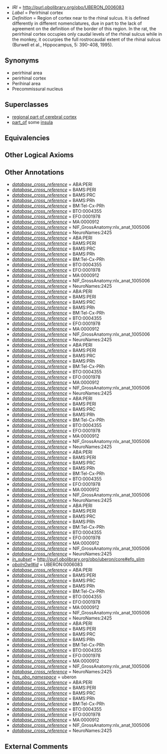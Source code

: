  * *IRI* = http://purl.obolibrary.org/obo/UBERON_0006083
 * *Label* = Perirhinal cortex
 * *Definition* = Region of cortex near to the rhinal sulcus. It is defined differently in different nomenclatures, due in part to the lack of agreement on the definition of the border of this region. In the rat, the perirhinal cortex occupies only caudal levels of the rhinal sulcus while in the monkey, it occurpies the full rostrocaudal extent of the rhinal sulcus (Burwell et al., Hippocampus, 5: 390-408, 1995).

## Synonyms

 * perirhinal area
 * perirhinal cortex
 * Perihinal area
 * Precommissural nucleus

## Superclasses

 * [regional part of cerebral cortex](../../UBERON/19/UBERON_0002619.md)
 * [part_of](../../BFO/50/BFO_0000050.md) some [insula](../../UBERON/22/UBERON_0002022.md)

## Equivalencies


## Other Logical Axioms


## Other Annotations

 * *[database_cross_reference](../../ef/oboInOwl#hasDbXref.md)* = ABA:PERI
 * *[database_cross_reference](../../ef/oboInOwl#hasDbXref.md)* = BAMS:PERI
 * *[database_cross_reference](../../ef/oboInOwl#hasDbXref.md)* = BAMS:PRC
 * *[database_cross_reference](../../ef/oboInOwl#hasDbXref.md)* = BAMS:PRh
 * *[database_cross_reference](../../ef/oboInOwl#hasDbXref.md)* = BM:Tel-Cx-PRh
 * *[database_cross_reference](../../ef/oboInOwl#hasDbXref.md)* = BTO:0004355
 * *[database_cross_reference](../../ef/oboInOwl#hasDbXref.md)* = EFO:0001978
 * *[database_cross_reference](../../ef/oboInOwl#hasDbXref.md)* = MA:0000912
 * *[database_cross_reference](../../ef/oboInOwl#hasDbXref.md)* = NIF_GrossAnatomy:nlx_anat_1005006
 * *[database_cross_reference](../../ef/oboInOwl#hasDbXref.md)* = NeuroNames:2425
 * *[database_cross_reference](../../ef/oboInOwl#hasDbXref.md)* = ABA:PERI
 * *[database_cross_reference](../../ef/oboInOwl#hasDbXref.md)* = BAMS:PERI
 * *[database_cross_reference](../../ef/oboInOwl#hasDbXref.md)* = BAMS:PRC
 * *[database_cross_reference](../../ef/oboInOwl#hasDbXref.md)* = BAMS:PRh
 * *[database_cross_reference](../../ef/oboInOwl#hasDbXref.md)* = BM:Tel-Cx-PRh
 * *[database_cross_reference](../../ef/oboInOwl#hasDbXref.md)* = BTO:0004355
 * *[database_cross_reference](../../ef/oboInOwl#hasDbXref.md)* = EFO:0001978
 * *[database_cross_reference](../../ef/oboInOwl#hasDbXref.md)* = MA:0000912
 * *[database_cross_reference](../../ef/oboInOwl#hasDbXref.md)* = NIF_GrossAnatomy:nlx_anat_1005006
 * *[database_cross_reference](../../ef/oboInOwl#hasDbXref.md)* = NeuroNames:2425
 * *[database_cross_reference](../../ef/oboInOwl#hasDbXref.md)* = ABA:PERI
 * *[database_cross_reference](../../ef/oboInOwl#hasDbXref.md)* = BAMS:PERI
 * *[database_cross_reference](../../ef/oboInOwl#hasDbXref.md)* = BAMS:PRC
 * *[database_cross_reference](../../ef/oboInOwl#hasDbXref.md)* = BAMS:PRh
 * *[database_cross_reference](../../ef/oboInOwl#hasDbXref.md)* = BM:Tel-Cx-PRh
 * *[database_cross_reference](../../ef/oboInOwl#hasDbXref.md)* = BTO:0004355
 * *[database_cross_reference](../../ef/oboInOwl#hasDbXref.md)* = EFO:0001978
 * *[database_cross_reference](../../ef/oboInOwl#hasDbXref.md)* = MA:0000912
 * *[database_cross_reference](../../ef/oboInOwl#hasDbXref.md)* = NIF_GrossAnatomy:nlx_anat_1005006
 * *[database_cross_reference](../../ef/oboInOwl#hasDbXref.md)* = NeuroNames:2425
 * *[database_cross_reference](../../ef/oboInOwl#hasDbXref.md)* = ABA:PERI
 * *[database_cross_reference](../../ef/oboInOwl#hasDbXref.md)* = BAMS:PERI
 * *[database_cross_reference](../../ef/oboInOwl#hasDbXref.md)* = BAMS:PRC
 * *[database_cross_reference](../../ef/oboInOwl#hasDbXref.md)* = BAMS:PRh
 * *[database_cross_reference](../../ef/oboInOwl#hasDbXref.md)* = BM:Tel-Cx-PRh
 * *[database_cross_reference](../../ef/oboInOwl#hasDbXref.md)* = BTO:0004355
 * *[database_cross_reference](../../ef/oboInOwl#hasDbXref.md)* = EFO:0001978
 * *[database_cross_reference](../../ef/oboInOwl#hasDbXref.md)* = MA:0000912
 * *[database_cross_reference](../../ef/oboInOwl#hasDbXref.md)* = NIF_GrossAnatomy:nlx_anat_1005006
 * *[database_cross_reference](../../ef/oboInOwl#hasDbXref.md)* = NeuroNames:2425
 * *[database_cross_reference](../../ef/oboInOwl#hasDbXref.md)* = ABA:PERI
 * *[database_cross_reference](../../ef/oboInOwl#hasDbXref.md)* = BAMS:PERI
 * *[database_cross_reference](../../ef/oboInOwl#hasDbXref.md)* = BAMS:PRC
 * *[database_cross_reference](../../ef/oboInOwl#hasDbXref.md)* = BAMS:PRh
 * *[database_cross_reference](../../ef/oboInOwl#hasDbXref.md)* = BM:Tel-Cx-PRh
 * *[database_cross_reference](../../ef/oboInOwl#hasDbXref.md)* = BTO:0004355
 * *[database_cross_reference](../../ef/oboInOwl#hasDbXref.md)* = EFO:0001978
 * *[database_cross_reference](../../ef/oboInOwl#hasDbXref.md)* = MA:0000912
 * *[database_cross_reference](../../ef/oboInOwl#hasDbXref.md)* = NIF_GrossAnatomy:nlx_anat_1005006
 * *[database_cross_reference](../../ef/oboInOwl#hasDbXref.md)* = NeuroNames:2425
 * *[database_cross_reference](../../ef/oboInOwl#hasDbXref.md)* = ABA:PERI
 * *[database_cross_reference](../../ef/oboInOwl#hasDbXref.md)* = BAMS:PERI
 * *[database_cross_reference](../../ef/oboInOwl#hasDbXref.md)* = BAMS:PRC
 * *[database_cross_reference](../../ef/oboInOwl#hasDbXref.md)* = BAMS:PRh
 * *[database_cross_reference](../../ef/oboInOwl#hasDbXref.md)* = BM:Tel-Cx-PRh
 * *[database_cross_reference](../../ef/oboInOwl#hasDbXref.md)* = BTO:0004355
 * *[database_cross_reference](../../ef/oboInOwl#hasDbXref.md)* = EFO:0001978
 * *[database_cross_reference](../../ef/oboInOwl#hasDbXref.md)* = MA:0000912
 * *[database_cross_reference](../../ef/oboInOwl#hasDbXref.md)* = NIF_GrossAnatomy:nlx_anat_1005006
 * *[database_cross_reference](../../ef/oboInOwl#hasDbXref.md)* = NeuroNames:2425
 * *[database_cross_reference](../../ef/oboInOwl#hasDbXref.md)* = ABA:PERI
 * *[database_cross_reference](../../ef/oboInOwl#hasDbXref.md)* = BAMS:PERI
 * *[database_cross_reference](../../ef/oboInOwl#hasDbXref.md)* = BAMS:PRC
 * *[database_cross_reference](../../ef/oboInOwl#hasDbXref.md)* = BAMS:PRh
 * *[database_cross_reference](../../ef/oboInOwl#hasDbXref.md)* = BM:Tel-Cx-PRh
 * *[database_cross_reference](../../ef/oboInOwl#hasDbXref.md)* = BTO:0004355
 * *[database_cross_reference](../../ef/oboInOwl#hasDbXref.md)* = EFO:0001978
 * *[database_cross_reference](../../ef/oboInOwl#hasDbXref.md)* = MA:0000912
 * *[database_cross_reference](../../ef/oboInOwl#hasDbXref.md)* = NIF_GrossAnatomy:nlx_anat_1005006
 * *[database_cross_reference](../../ef/oboInOwl#hasDbXref.md)* = NeuroNames:2425
 * *[in_subset](../../et/oboInOwl#inSubset.md)* = http://purl.obolibrary.org/obo/uberon/core#efo_slim
 * *[oboInOwl#id](../../id/oboInOwl#id.md)* = UBERON:0006083
 * *[database_cross_reference](../../ef/oboInOwl#hasDbXref.md)* = ABA:PERI
 * *[database_cross_reference](../../ef/oboInOwl#hasDbXref.md)* = BAMS:PERI
 * *[database_cross_reference](../../ef/oboInOwl#hasDbXref.md)* = BAMS:PRC
 * *[database_cross_reference](../../ef/oboInOwl#hasDbXref.md)* = BAMS:PRh
 * *[database_cross_reference](../../ef/oboInOwl#hasDbXref.md)* = BM:Tel-Cx-PRh
 * *[database_cross_reference](../../ef/oboInOwl#hasDbXref.md)* = BTO:0004355
 * *[database_cross_reference](../../ef/oboInOwl#hasDbXref.md)* = EFO:0001978
 * *[database_cross_reference](../../ef/oboInOwl#hasDbXref.md)* = MA:0000912
 * *[database_cross_reference](../../ef/oboInOwl#hasDbXref.md)* = NIF_GrossAnatomy:nlx_anat_1005006
 * *[database_cross_reference](../../ef/oboInOwl#hasDbXref.md)* = NeuroNames:2425
 * *[database_cross_reference](../../ef/oboInOwl#hasDbXref.md)* = ABA:PERI
 * *[database_cross_reference](../../ef/oboInOwl#hasDbXref.md)* = BAMS:PERI
 * *[database_cross_reference](../../ef/oboInOwl#hasDbXref.md)* = BAMS:PRC
 * *[database_cross_reference](../../ef/oboInOwl#hasDbXref.md)* = BAMS:PRh
 * *[database_cross_reference](../../ef/oboInOwl#hasDbXref.md)* = BM:Tel-Cx-PRh
 * *[database_cross_reference](../../ef/oboInOwl#hasDbXref.md)* = BTO:0004355
 * *[database_cross_reference](../../ef/oboInOwl#hasDbXref.md)* = EFO:0001978
 * *[database_cross_reference](../../ef/oboInOwl#hasDbXref.md)* = MA:0000912
 * *[database_cross_reference](../../ef/oboInOwl#hasDbXref.md)* = NIF_GrossAnatomy:nlx_anat_1005006
 * *[database_cross_reference](../../ef/oboInOwl#hasDbXref.md)* = NeuroNames:2425
 * *[has_obo_namespace](../../ce/oboInOwl#hasOBONamespace.md)* = uberon
 * *[database_cross_reference](../../ef/oboInOwl#hasDbXref.md)* = ABA:PERI
 * *[database_cross_reference](../../ef/oboInOwl#hasDbXref.md)* = BAMS:PERI
 * *[database_cross_reference](../../ef/oboInOwl#hasDbXref.md)* = BAMS:PRC
 * *[database_cross_reference](../../ef/oboInOwl#hasDbXref.md)* = BAMS:PRh
 * *[database_cross_reference](../../ef/oboInOwl#hasDbXref.md)* = BM:Tel-Cx-PRh
 * *[database_cross_reference](../../ef/oboInOwl#hasDbXref.md)* = BTO:0004355
 * *[database_cross_reference](../../ef/oboInOwl#hasDbXref.md)* = EFO:0001978
 * *[database_cross_reference](../../ef/oboInOwl#hasDbXref.md)* = MA:0000912
 * *[database_cross_reference](../../ef/oboInOwl#hasDbXref.md)* = NIF_GrossAnatomy:nlx_anat_1005006
 * *[database_cross_reference](../../ef/oboInOwl#hasDbXref.md)* = NeuroNames:2425

## External Comments


